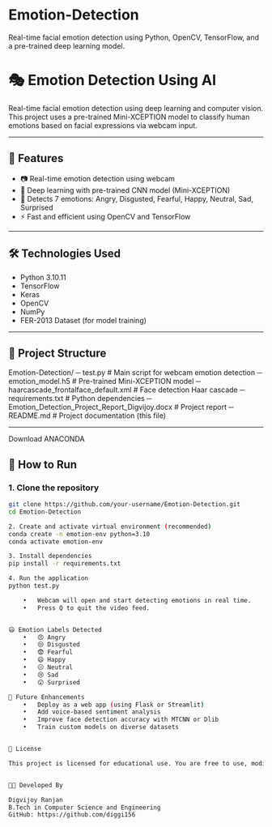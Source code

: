 # Emotion-Detection
Real-time facial emotion detection using Python, OpenCV, TensorFlow, and a pre-trained deep learning model.
# 🎭 Emotion Detection Using AI

Real-time facial emotion detection using deep learning and computer vision. This project uses a pre-trained Mini-XCEPTION model to classify human emotions based on facial expressions via webcam input.

---

## 📌 Features

- 📷 Real-time emotion detection using webcam
- 🧠 Deep learning with pre-trained CNN model (Mini-XCEPTION)
- 🎯 Detects 7 emotions: Angry, Disgusted, Fearful, Happy, Neutral, Sad, Surprised
- ⚡ Fast and efficient using OpenCV and TensorFlow

---

## 🛠️ Technologies Used

- Python 3.10.11
- TensorFlow
- Keras
- OpenCV
- NumPy
- FER-2013 Dataset (for model training)

---

## 📁 Project Structure
Emotion-Detection/
─ test.py                                         # Main script for webcam emotion detection
─ emotion_model.h5                                # Pre-trained Mini-XCEPTION model
─ haarcascade_frontalface_default.xml             # Face detection Haar cascade
─ requirements.txt                                # Python dependencies
─ Emotion_Detection_Project_Report_Digvijoy.docx  # Project report
─ README.md                                       # Project documentation (this file)

---

Download ANACONDA 

## 🚀 How to Run

### 1. Clone the repository

```bash
git clone https://github.com/your-username/Emotion-Detection.git
cd Emotion-Detection

2. Create and activate virtual environment (recommended)
conda create -n emotion-env python=3.10
conda activate emotion-env

3. Install dependencies
pip install -r requirements.txt

4. Run the application
python test.py

	•	Webcam will open and start detecting emotions in real time.
	•	Press Q to quit the video feed.


😃 Emotion Labels Detected
	•	😠 Angry
	•	😒 Disgusted
	•	😨 Fearful
	•	😄 Happy
	•	😐 Neutral
	•	😢 Sad
	•	😲 Surprised

🔮 Future Enhancements
	•	Deploy as a web app (using Flask or Streamlit)
	•	Add voice-based sentiment analysis
	•	Improve face detection accuracy with MTCNN or Dlib
	•	Train custom models on diverse datasets


📄 License

This project is licensed for educational use. You are free to use, modify, and build upon it.


👨‍💻 Developed By

Digvijoy Ranjan
B.Tech in Computer Science and Engineering
GitHub: https://github.com/diggi156
